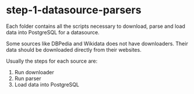 # step-1-datasource-parsers

Each folder contains all the scripts necessary to download, parse and load data into PostgreSQL for a datasource.

Some sources like DBPedia and Wikidata does not have downloaders. Their data should be downloaded directly from their websites.

Usually the steps for each source are:

1. Run downloader
2. Run parser
3. Load data into PostgreSQL
